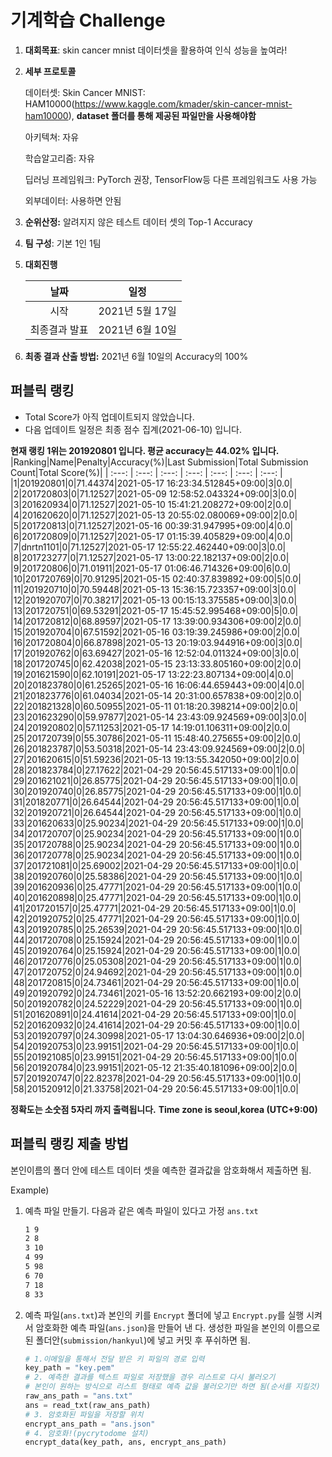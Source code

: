 # **기계학습 Challenge**
1. **대회목표**: skin cancer mnist 데이터셋을 활용하여 인식 성능을 높여라!

2. **세부 프로토콜**

   데이터셋: Skin Cancer MNIST: HAM10000(https://www.kaggle.com/kmader/skin-cancer-mnist-ham10000), 
           **dataset 폴더를 통해 제공된 파일만을 사용해야함**

   아키텍쳐: 자유

   학습알고리즘: 자유

   딥러닝 프레임워크: PyTorch 권장, TensorFlow등 다른 프레임워크도 사용 가능

   외부데이터: 사용하면 안됨

3. **순위산정:** 알려지지 않은 테스트 데이터 셋의 Top-1 Accuracy

4. **팀 구성**: 기본 1인 1팀


5. **대회진행**

   |     날짜      |      일정       |
   | :-----------: | :-------------: |
   |     시작      | 2021년 5월 17일 |
   | 최종결과 발표 | 2021년 6월 10일  |

7. **최종 결과 산출 방법:** 2021년 6월 10일의 Accuracy의 100%


## 퍼블릭 랭킹

  
- Total Score가 아직 업데이트되지 않았습니다. 
 - 다음 업데이트 일정은 최종 점수 집계(2021-06-10) 입니다.
  
**현재 랭킹 1위는 201920801 입니다. 평균 accuracy는 44.02% 입니다.**
|Ranking|Name|Penalty|Accuracy(%)|Last Submission|Total Submission Count|Total Score(%)|
| :---: | :---: | :---: | :---: | :---: | :---: | :---: |
|1|201920801|0|71.44374|2021-05-17 16:23:34.512845+09:00|3|0.0|
|2|201720803|0|71.12527|2021-05-09 12:58:52.043324+09:00|3|0.0|
|3|201620934|0|71.12527|2021-05-10 15:41:21.208272+09:00|2|0.0|
|4|201620620|0|71.12527|2021-05-13 20:55:02.080069+09:00|2|0.0|
|5|201720813|0|71.12527|2021-05-16 00:39:31.947995+09:00|4|0.0|
|6|201720809|0|71.12527|2021-05-17 01:15:39.405829+09:00|4|0.0|
|7|dnrtn1101|0|71.12527|2021-05-17 12:55:22.462440+09:00|3|0.0|
|8|201723277|0|71.12527|2021-05-17 13:00:22.182137+09:00|2|0.0|
|9|201720806|0|71.01911|2021-05-17 01:06:46.714326+09:00|6|0.0|
|10|201720769|0|70.91295|2021-05-15 02:40:37.839892+09:00|5|0.0|
|11|201920710|0|70.59448|2021-05-13 15:36:15.723357+09:00|3|0.0|
|12|201920707|0|70.38217|2021-05-13 00:15:13.375585+09:00|3|0.0|
|13|201720751|0|69.53291|2021-05-17 15:45:52.995468+09:00|5|0.0|
|14|201720812|0|68.89597|2021-05-17 13:39:00.934306+09:00|2|0.0|
|15|201920704|0|67.51592|2021-05-16 03:19:39.245986+09:00|2|0.0|
|16|201720804|0|66.87898|2021-05-13 20:19:03.944916+09:00|3|0.0|
|17|201920762|0|63.69427|2021-05-16 12:52:04.011324+09:00|3|0.0|
|18|201720745|0|62.42038|2021-05-15 23:13:33.805160+09:00|2|0.0|
|19|201621590|0|62.10191|2021-05-17 13:22:23.807134+09:00|4|0.0|
|20|201823780|0|61.25265|2021-05-16 16:06:44.659443+09:00|4|0.0|
|21|201823776|0|61.04034|2021-05-14 20:31:00.657838+09:00|2|0.0|
|22|201821328|0|60.50955|2021-05-11 01:18:20.398214+09:00|2|0.0|
|23|201623290|0|59.97877|2021-05-14 23:43:09.924569+09:00|3|0.0|
|24|201920802|0|57.11253|2021-05-17 14:19:01.106311+09:00|2|0.0|
|25|201720739|0|55.30786|2021-05-11 15:48:40.275655+09:00|2|0.0|
|26|201823787|0|53.50318|2021-05-14 23:43:09.924569+09:00|2|0.0|
|27|201620615|0|51.59236|2021-05-13 19:13:55.342050+09:00|2|0.0|
|28|201823784|0|27.17622|2021-04-29 20:56:45.517133+09:00|1|0.0|
|29|201621021|0|26.85775|2021-04-29 20:56:45.517133+09:00|1|0.0|
|30|201920740|0|26.85775|2021-04-29 20:56:45.517133+09:00|1|0.0|
|31|201820771|0|26.64544|2021-04-29 20:56:45.517133+09:00|1|0.0|
|32|201920721|0|26.64544|2021-04-29 20:56:45.517133+09:00|1|0.0|
|33|201620633|0|25.90234|2021-04-29 20:56:45.517133+09:00|1|0.0|
|34|201720707|0|25.90234|2021-04-29 20:56:45.517133+09:00|1|0.0|
|35|201720788|0|25.90234|2021-04-29 20:56:45.517133+09:00|1|0.0|
|36|201720778|0|25.90234|2021-04-29 20:56:45.517133+09:00|1|0.0|
|37|201721081|0|25.69002|2021-04-29 20:56:45.517133+09:00|1|0.0|
|38|201920760|0|25.58386|2021-04-29 20:56:45.517133+09:00|1|0.0|
|39|201620936|0|25.47771|2021-04-29 20:56:45.517133+09:00|1|0.0|
|40|201620898|0|25.47771|2021-04-29 20:56:45.517133+09:00|1|0.0|
|41|201720157|0|25.47771|2021-04-29 20:56:45.517133+09:00|1|0.0|
|42|201920752|0|25.47771|2021-04-29 20:56:45.517133+09:00|1|0.0|
|43|201920785|0|25.26539|2021-04-29 20:56:45.517133+09:00|1|0.0|
|44|201720708|0|25.15924|2021-04-29 20:56:45.517133+09:00|1|0.0|
|45|201920764|0|25.15924|2021-04-29 20:56:45.517133+09:00|1|0.0|
|46|201720776|0|25.05308|2021-04-29 20:56:45.517133+09:00|1|0.0|
|47|201720752|0|24.94692|2021-04-29 20:56:45.517133+09:00|1|0.0|
|48|201720815|0|24.73461|2021-04-29 20:56:45.517133+09:00|1|0.0|
|49|201920792|0|24.73461|2021-05-16 13:52:20.662193+09:00|2|0.0|
|50|201920782|0|24.52229|2021-04-29 20:56:45.517133+09:00|1|0.0|
|51|201620891|0|24.41614|2021-04-29 20:56:45.517133+09:00|1|0.0|
|52|201620932|0|24.41614|2021-04-29 20:56:45.517133+09:00|1|0.0|
|53|201920797|0|24.30998|2021-05-17 13:04:30.646936+09:00|2|0.0|
|54|201920753|0|23.99151|2021-04-29 20:56:45.517133+09:00|1|0.0|
|55|201921085|0|23.99151|2021-04-29 20:56:45.517133+09:00|1|0.0|
|56|201920784|0|23.99151|2021-05-12 21:35:40.181096+09:00|2|0.0|
|57|201920747|0|22.82378|2021-04-29 20:56:45.517133+09:00|1|0.0|
|58|201520912|0|21.33758|2021-04-29 20:56:45.517133+09:00|1|0.0|


**정확도는 소숫점 5자리 까지 출력됩니다.**
**Time zone is seoul,korea (UTC+9:00)**
## 퍼블릭 랭킹 제출 방법

본인이름의 폴더 안에 테스트 데이터 셋을 예측한 결과값을 암호화해서 제출하면 됨.

Example) 

1. 예측 파일 만들기. 다음과 같은 예측 파일이 있다고 가정 `ans.txt`

   ```tex
   1 9
   2 8
   3 10
   4 99
   5 98
   6 70
   7 18
   8 33
   ```

2. 예측 파일(`ans.txt`)과 본인의 키를 `Encrypt` 폴더에 넣고 `Encrypt.py`를 실행 시켜서 암호화한 예측 파일(`ans.json`)을 만들어 낸 다. 생성한 파일을 본인의 이름으로 된 폴더안(`submission/hankyul`)에 넣고 커밋 후 푸쉬하면 됨.

   ```python
   # 1.이메일을 통해서 전달 받은 키 파일의 경로 입력
   key_path = "key.pem"
   # 2. 예측한 결과를 텍스트 파일로 저장했을 경우 리스트로 다시 불러오기
   # 본인이 원하는 방식으로 리스트 형태로 예측 값을 불러오기만 하면 됨(순서를 지킬것)
   raw_ans_path = "ans.txt"
   ans = read_txt(raw_ans_path)
   # 3. 암호화된 파일을 저장할 위치
   encrypt_ans_path = "ans.json"
   # 4. 암호화!(pycrytodome 설치)
   encrypt_data(key_path, ans, encrypt_ans_path)
   ```




